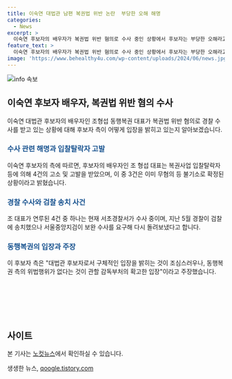```yaml
---
title: 이숙연 대법관 남편 복권법 위반 논란  부당한 오해 해명
categories:
  - News
excerpt: >
  이숙연 후보자의 배우자가 복권법 위반 혐의로 수사 중인 상황에서 후보자는 부당한 오해라고 해명하며 입찰탈락자가 고소·고발한 4건 중 3건은 무혐의로 확정됐다고 밝혔다. 경찰은 배우자가 복권 정보를 이용한 혐의로 수사 중이며 후보자 측은 동행복권 측의 위법행위가 없다고 주장했다.
feature_text: >
  이숙연 후보자의 배우자가 복권법 위반 혐의로 수사 중인 상황에서 후보자는 부당한 오해라고 해명하며 입찰탈락자가 고소·고발한 4건 중 3건은 무혐의로 확정됐다고 밝혔다. 경찰은 배우자가 복권 정보를 이용한 혐의로 수사 중이며 후보자 측은 동행복권 측의 위법행위가 없다고 주장했다.
image: 'https://www.behealthy4u.com/wp-content/uploads/2024/06/news.jpg'
---
```


<p><img src="https://www.behealthy4u.com/wp-content/uploads/2024/06/news.jpg" alt="info 속보" /></p>

<h2 data-ke-size="size26">이숙연 후보자 배우자, 복권법 위반 혐의 수사</h2>

<p data-ke-size="size16">이숙연 대법관 후보자의 배우자인 조형섭 동행복권 대표가 복권법 위반 혐의로 경찰 수사를 받고 있는 상황에 대해 후보자 측이 어떻게 입장을 밝히고 있는지 알아보겠습니다.</p>

<h3><b><span style="color: #1a5490;">수사 관련 해명과 입찰탈락자 고발</span></b></h3>

<p data-ke-size="size16">이숙연 후보자의 측에 따르면, 후보자의 배우자인 조 형섭 대표는 복권사업 입찰탈락자 등에 의해 4건의 고소 및 고발을 받았으며, 이 중 3건은 이미 무혐의 등 불기소로 확정된 상황이라고 밝혔습니다.</p>

<h3><b><span style="color: #1a5490;">경찰 수사와 검찰 송치 사건</span></b></h3>

<p data-ke-size="size16">조 대표가 연루된 4건 중 하나는 현재 서초경찰서가 수사 중이며, 지난 5월 경찰이 검찰에 송치했으나 서울중앙지검이 보완 수사를 요구해 다시 돌려보냈다고 합니다.</p>

<h3><b><span style="color: #1a5490;">동행복권의 입장과 주장</span></b></h3>

<p data-ke-size="size16">이 후보자 측은 "대법관 후보자로서 구체적인 입장을 밝히는 것이 조심스러우나, 동행복권 측의 위법행위가 없다는 것이 관할 감독부처의 확고한 입장"이라고 주장했습니다.</p>

<p data-ke-size="size16">&nbsp;</p>

<p data-ke-size="size16">&nbsp;</p>

<p data-ke-size="size16">&nbsp;</p>

<h2 data-ke-size="size26">사이트</h2>

<p data-ke-size="size16">본 기사는 <a href="https://url.kr/b71afn">노컷뉴스</a>에서 확인하실 수 있습니다.</p>
생생한 뉴스, <a href="https://qoogle.tistory.com" rel="dofollow">qoogle.tistory.com</a>


